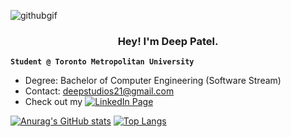 

![githubgif](https://user-images.githubusercontent.com/103757105/220807401-d840230e-8488-418e-b7f2-26ff804ecacd.gif)

<h3 align="center">
  Hey! I'm Deep Patel.
</h3>

 **`Student @ Toronto Metropolitan University`**
 
* Degree: Bachelor of Computer Engineering (Software Stream)
* Contact: deepstudios21@gmail.com
* Check out my <a href="https://www.linkedin.com/in/dpatel3337/"><img src="https://img.shields.io/badge/-LinkedIn-0A66C2?&logo=linkedin" alt="LinkedIn Page"></a>

<!--# Skills and Tools
![HTML](https://custom-icon-badges.demolab.com/badge/HTML-000?&logo=html5&?style=for-the-badge)
![CSS](https://custom-icon-badges.demolab.com/badge/CSS-000?&logo=css3&?style=for-the-badge)
![JavaScript](https://custom-icon-badges.demolab.com/badge/-JavaScript-000?&logo=JavaScript&?style=for-the-badge)

![Java](https://custom-icon-badges.demolab.com/badge/-Java-000?&logo=Java&logoColor=007396&?style=for-the-badge)
![Python](https://custom-icon-badges.demolab.com/badge/-Python-000?&logo=Python&?style=for-the-badge)
![C](https://custom-icon-badges.demolab.com/badge/-C-000?&logo=C&?style=for-the-badge) -->

[![Anurag's GitHub stats](https://github-readme-stats.vercel.app/api?username=deep-patel21&count_private=true&show_icons=true&theme=algolia)](https://github.com/anuraghazra/github-readme-stats)
[![Top Langs](https://github-readme-stats.vercel.app/api/top-langs/?username=deep-patel21&langs_count=8&count_private=true&show_icons=true&theme=algolia&layout=compact)](https://github.com/anuraghazra/github-readme-stats)

